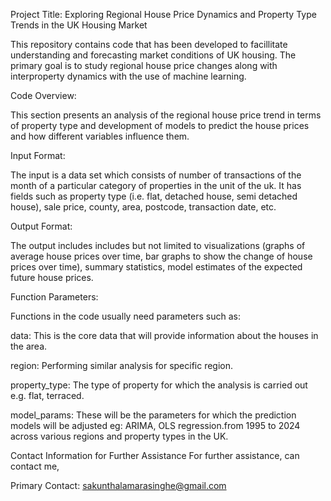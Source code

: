 Project Title: Exploring Regional House Price Dynamics and Property Type Trends in the UK Housing Market

This repository contains code that has been developed to facillitate understanding and forecasting market conditions of UK housing. The primary goal is to study regional house price changes along with interproperty dynamics with the use of machine learning.

Code Overview:

This section presents an analysis of the regional house price trend in terms of property type and development of models to predict the house prices and how different variables influence them.

Input Format:

The input is a data set which consists of number of transactions of the month of a particular category of properties in the unit of the uk. It has fields such as property type (i.e. flat, detached house, semi detached house), sale price, county, area, postcode, transaction date, etc.

Output Format:

The output includes includes but not limited to visualizations (graphs of average house prices over time, bar graphs to show the change of house prices over time), summary statistics, model estimates of the expected future house prices.

Function Parameters:

Functions in the code usually need parameters such as:

data: This is the core data that will provide information about the houses in the area.

region: Performing similar analysis for specific region.

property_type: The type of property for which the analysis is carried out e.g. flat, terraced.

model_params: These will be the parameters for which the prediction models will be adjusted eg: ARIMA, OLS regression.from 1995 to 2024 across various regions and property types in the UK.

Contact Information for Further Assistance
For further assistance, can contact me,

Primary Contact: sakunthalamarasinghe@gmail.com
